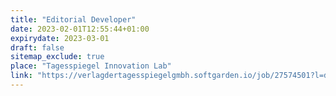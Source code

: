 ```yaml
---
title: "Editorial Developer"
date: 2023-02-01T12:55:44+01:00
expirydate: 2023-03-01
draft: false
sitemap_exclude: true
place: "Tagesspiegel Innovation Lab"
link: "https://verlagdertagesspiegelgmbh.softgarden.io/job/27574501?l=de"
---
```


